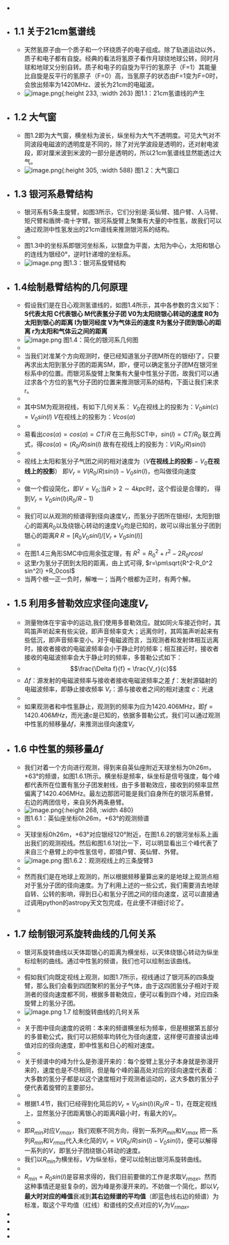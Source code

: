 - <script src="static/js/katex.min.js"></script>
- ## 1.1 关于21cm氢谱线
	- 天然氢原子由一个质子和一个环绕质子的电子组成。除了轨道运动以外，质子和电子都有自旋。经典的看法将氢原子看作月球绕地球公转，同时月球和地球又分别自转。质子和电子的自旋为平行的氢原子（F=1）其能量比自旋是反平行的氢原子（F=0）高，当氢原子的状态由F=1变为F=0时，会放出频率为1420MHz、波长为21cm的电磁波。
	- ![image.png](../assets/中性氢跃迁.png){:height 233, :width 263}
	  图1.1：21cm氢谱线的产生
- ## 1.2 大气窗
	- 图1.2即为大气窗，横坐标为波长，纵坐标为大气不透明度。可见大气对不同波段电磁波的透明度是不同的，除了对光学波段是透明的，还对射电波段，即对厘米波到米波的一部分是透明的，所以21cm氢谱线显然能透过大气。
	- ![image.png](../assets/大气窗.png){:height 305, :width 588} 
	  图1.2：大气窗口
- ## 1.3 银河系悬臂结构
	- 银河系有5条主旋臂，如图3所示，它们分别是∶英仙臂、猎户臂、人马臂、矩尺臂和盾牌-南十字臂。银河系旋臂上聚集有大量的中性氢，故我们可以通过观测中性氢发出的21cm谱线来推测银河系的结构。
	-
	- 图1.3中的坐标系即银河坐标系，以银盘为平面，太阳为中心，太阳和银心的连线为银经0°，逆时针递增的坐标系。
	- ![image.png](../assets/旋臂结构.png)
	  图1.3：银河系旋臂结构
- ## 1.4绘制悬臂结构的几何原理
	- 假设我们是在日心观测氢谱线的，如图1.4所示，其中各参数的含义如下：
	  **S代表太阳
	  C代表银心
	  M代表氢分子团
	  V0为太阳绕银心转动的速度
	  R0为太阳到银心的距离
	  l为银河经度
	  V为气体云的速度
	  R为氢分子团到银心的距离
	  r为太阳和气体云之间的距离**
	- ![image.png](../assets/旋臂结构几何.png)
	  图1.4：简化的银河系几何图
	-
	- 当我们对准某个方向观测时，便已经知道氢分子团M所在的银经l了，只要再求出太阳到氢分子团的距离SM，即r，便可以确定氢分子团M在银河坐标系中的位置。而银河系旋臂上聚集有大量中性氢分子团，故我们可以通过求各个方位的氢气分子团的位置来推测银河系的结构，下面让我们来求r。
	-
	- 其中SM为观测视线，有如下几何关系：
	  $V_0$在视线上的投影为：$V_0 sin(c)=V_0sin(l)$
	  $V$在视线上的投影为：$Vcos(\alpha)$
	-
	- 易看出$cos(\alpha)=cos(a)=CT/R$
	  在三角形SCT中，$sin(l)=CT/R_0$
	  联立两式，得$cos(\alpha)=(R_0/R)sin(l)$
	  故有在视线上的投影为：$V(R_0/R)sin(l)$
	-
	- 视线上太阳和氢分子气团之间的相对速度为（$V$**在视线上的投影** $-$ $V_0$**在视线上的投影**）
	  即$V_r=V(R_0/R)sin(l)-V_0sin(l)$，也叫做径向速度
	-
	- 做一个假设简化，即$V=V_0$;当$R\gt 2\sim4 kpc$时，这个假设是合理的，
	  得到$V_r=V_0sin(l)(R_0/R-1)$
	-
	- 我们可以从观测的频谱得到径向速度$V_r$，而氢分子团所在银经$l$，太阳到银心的距离$R_0$以及绕银心转动的速度$V_0$均是已知的，故可以得出氢分子团到银心的距离$R$
	  $R=[R_{0} V_{0}sinl]/[V_r+V_0sin(l)]$
	-
	- 在图1.4三角形SMC中应用余弦定理，有
	  $R^2=R_0^2+r^2-2R_0rcosl$
	- 这里$r$为氢分子团到太阳的距离，由上式可得,
	  $r=\pm\sqrt{R^2-R_0^2 sin^2l} +R_0cosl$
	- 当两个根一正一负时，解唯一；当两个根都为正时，有两个解。
- ## 1.5 利用多普勒效应求径向速度$V_r$
	- 测量物体在宇宙中的运动,我们使用多普勒效应。就如同火车接近你时，其鸣笛声听起来有些尖锐，即声音频率变大；远离你时，其鸣笛声听起来有些低沉，即声音频率变小。对于电磁波而言，当观测者和发射体相互远离时，接收者接收的电磁波频率会小于静止时的频率；相互接近时，接收者接收的电磁波频率会大于静止时的频率，多普勒公式如下：
	- $$\frac{\Delta f}{f} = \frac{V_r}{c}$$
	- $\Delta f$：源发射的电磁波频率与接收者接收电磁波频率之差
	  $f$：发射源辐射的电磁波频率，即静止接收频率
	  $V_r$：源与接收者之间的相对速度
	  $c$：光速
	-
	- 如果观测者和中性氢静止，观测到的频率为应为1420.406MHz，即$f=1420.406MHz$，而光速$c$是已知的，依据多普勒公式，我们可以通过观测中性氢的频移量$\Delta f$，来推测出径向速度$V_r$
- ## 1.6 中性氢的频移量$\Delta f$
	- 我们对着一个方向进行观测，得到来自英仙座附近天球坐标为0h26m，+63°的频谱，如图1.6.1所示。横坐标是频率，纵坐标是信号强度，每个峰都代表所在位置有氢分子团发射线，由于多普勒效应，接收到的频率显然偏离了1420.406MHz。最左边那团可能是我们自身所在的银河系悬臂，右边的两团信号，来自另外两条悬臂。
	- ![image.png](../assets/英仙座频谱.png){:height 268, :width 480}
	- 图1.6.1：英仙座坐标0h26m，+63°的观测频谱
	-
	- 天球坐标0h26m，+63°对应银经120°附近，在图1.6.2的银河坐标系上画出我们的观测视线。然后和图1.6.1对比一下，可以明显看出三个峰代表了来自三个悬臂上的中性氢信号，即猎户臂、英仙臂、外臂。
	- ![image.png](../assets/视线上三条旋臂.png) 
	  图1.6.2：观测视线上的三条旋臂3
	-
	- 然而我们是在地球上观测的，所以根据频移量算出来的是地球上观测点相对于氢分子团的径向速度。为了利用上述的一些公式，我们需要消去地球自转、公转的影响，得到日心和氢分子团之间的径向速度，这可以直接通过调用python的astropy天文包完成，在此便不详细讨论了。
	-
- ## 1.7 绘制银河系旋转曲线的几何关系
	- 银河系旋转曲线以天体距银心的距离为横坐标，以天体绕银心转动为纵坐标绘制的曲线。通过中性氢的频谱，我们也可以绘制出该曲线。
	-
	- 假如我们向既定视线上观测，如图1.7所示，视线通过了银河系的四条旋臂，那么我们会看到四团聚积的氢分子气体，由于这四团氢分子相对于观测者的径向速度都不同，根据多普勒效应，便可以看到四个峰，对应四条旋臂上的氢分子团。
	- ![image.png](../assets/旋转曲线的几何关系.png)
	  1.7 绘制旋转曲线的几何关系
	-
	- 关于图中径向速度的说明：本来的频谱横坐标为频率，但是根据第五部分的多普勒公式，我们可以把频率均转化为径向速度，这样便可直接读出峰值对应的径向速度，即中性氢和日心的相对速度。
	-
	- 关于频谱中的峰为什么是弥漫开来的：每个旋臂上氢分子本身就是弥漫开来的，速度也是不尽相同，但是每个峰的最高处对应的径向速度代表着：大多数的氢分子都是以这个速度相对于观测者运动的，这大多数的氢分子便代表着旋臂的主要部分。
	-
	- 根据1.4节，我们已经得到化简后的$V_r=V_0sin(l)(R_0/R-1)$，在既定视线上，显然氢分子团距离银心的距离$R$最小时，有最大的$V_r$。
	-
	- 即$R_{min}$对应$V_{r max}$，我们观察不同方向，得到一系列$R_{min}$和$V_{r max}$
	  把一系列$R_{min}$和$V_{r max}$代入未化简的$V_r=V(R_0/R)sin(l)-V_0sin(l)$，便可以解得一系列的$V$，即氢分子团绕银心转动的速度。
	- 我们以$R_{min}$为横坐标，$V$为纵坐标，便可以绘制出银河系旋转曲线。
	-
	- $R_{min}=R_0sin(l)$是容易求得的，我们目前要做的工作是求取$V_{r max}$。然而这种事情还是挺复杂的，因为峰是弥漫开来的。不妨做一个简化，即以$V_r$**最大时对应的峰值**衰减到**其右边频谱的平均值**（即蓝色线右边的频谱）为标准，取这个平均值（红线）和谱线的交点对应的$V_r$为$V_{rmax}$。
-
-
-
-